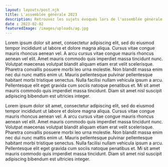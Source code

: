 ```yaml
---
layout: layouts/post.njk
title: L'assemblée générale 2023
description: Retrouvez les sujets évoqués lors de l'assemblée générale de l'association ainsi que le compte-rendu
date : 2023-02-02
featuredImage: /images/uploads/ag.jpg
---
```


Lorem ipsum dolor sit amet, consectetur adipiscing elit, sed do eiusmod tempor incididunt ut labore et dolore magna aliqua. Cursus vitae congue mauris rhoncus aenean vel. A arcu cursus vitae congue mauris rhoncus aenean vel elit. Amet mauris commodo quis imperdiet massa tincidunt nunc. Volutpat maecenas volutpat blandit aliquam etiam erat velit scelerisque. Pharetra convallis posuere morbi leo urna molestie. Non blandit massa enim nec dui nunc mattis enim ut. Mauris pellentesque pulvinar pellentesque habitant morbi tristique senectus. Nulla facilisi nullam vehicula ipsum a arcu. Pellentesque elit eget gravida cum sociis natoque penatibus et. Mi sit amet mauris commodo quis imperdiet massa tincidunt. Diam sit amet nisl suscipit adipiscing bibendum est ultricies integer.

Lorem ipsum dolor sit amet, consectetur adipiscing elit, sed do eiusmod tempor incididunt ut labore et dolore magna aliqua. Cursus vitae congue mauris rhoncus aenean vel. A arcu cursus vitae congue mauris rhoncus aenean vel elit. Amet mauris commodo quis imperdiet massa tincidunt nunc. Volutpat maecenas volutpat blandit aliquam etiam erat velit scelerisque. Pharetra convallis posuere morbi leo urna molestie. Non blandit massa enim nec dui nunc mattis enim ut. Mauris pellentesque pulvinar pellentesque habitant morbi tristique senectus. Nulla facilisi nullam vehicula ipsum a arcu. Pellentesque elit eget gravida cum sociis natoque penatibus et. Mi sit amet mauris commodo quis imperdiet massa tincidunt. Diam sit amet nisl suscipit adipiscing bibendum est ultricies integer.